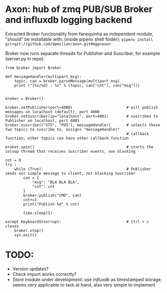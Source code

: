 # Axon: hub of zmq PUB/SUB Broker and influxdb logging backend 

Extracted Broker functionality from fanequinha as independent module, "should" be installable with:
(inside pipenv shell folder):
`pipenv install git+git://github.com/dpmilian/axon.git#egg=axon`

Broker now runs separate threads for Publisher and Suscriber, for example (server.py in repo):

```
from broker import Broker

def messageHandler(multipart_msg):
    topic, can = broker.parseMessage(multipart_msg)
    print ("[%s/%d] : %s" % (topic, can["cnt"], can["msg"]))


broker = Broker()

broker.setPublisher(port=4000)                        # will publish messages on localhost (default), port 4000
broker.setSuscriber(ip="localhost", port=4001)        # suscribes to Publisher on localhost, port 4001
broker.suscribe(["STS", "POS"], messageHandler)       # selects these two topics to suscribe to, assigns "messageHandler"
                                                      # callback function; other topics can have other callback function

broker.spin()                                         # starts the ioloop thread that receives Suscriber events, non blocking

cnt = 0
try :
    while (True):                                     # Publisher sends out simple message to client, not blocking Suscriber
        can = {
            "msg": "BLA BLA BLA",
            "cnt": cnt
        }
        broker.publish("CMD", can)
        cnt+=1
        print("Publish %d" % cnt)

        time.sleep(1)

except KeyboardInterrupt:                             # Ctrl + c closes
    broker.stop()
    sys.exit()
```

# TODO:
- Version updates? 
- Check import works correctly?
- Store module under development: use *influxdb* as timestamped storage, seems very applicable to task at hand, also very simple to implement
